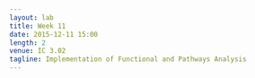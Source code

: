 ```yaml
---
layout: lab
title: Week 11
date: 2015-12-11 15:00
length: 2
venue: IC 3.02
tagline: Implementation of Functional and Pathways Analysis
---
```

